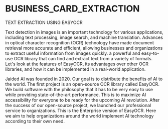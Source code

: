 # BUSINESS_CARD_EXTRACTION

TEXT EXTRACTION USING EASYOCR

Text detection in images is an important technology for various applications, including text processing, image search, and machine translation. Advances in optical character recognition (OCR) technology have made document retrieval more accurate and efficient, allowing businesses and organizations to extract useful information from images quickly. a powerful and easy-to-use OCR library that can find and extract text from a variety of formats. Let's look at the features of EasyOCR, its advantages over other OCR libraries, and how it can be implemented in a real-world application.

Jaided AI was founded in 2020. Our goal is to distribute the benefits of AI to the world. The first project is an open-source OCR library called EasyOCR. We build software with the philosophy that it has to be very easy to use while providing state-of-the-art performance. This is to maximize AI accessibility for everyone to be ready for the upcoming AI revolution. After the success of our open-source project, we launched our professional service to organizations. This is the Enterprise version of EasyOCR. Here we aim to help organizations around the world implement AI technology according to their own need.

